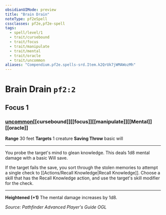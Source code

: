 ```yaml
---
obsidianUIMode: preview
title: "Brain Drain"
noteType: pf2eSpell
cssclasses: pf2e,pf2e-spell
tags:
  - spell/level/1
  - trait/cursebound
  - trait/focus
  - trait/manipulate
  - trait/mental
  - trait/oracle
  - trait/uncommon
aliases: "Compendium.pf2e.spells-srd.Item.k2QrUk7jWMAWozMh" 
---
```

# Brain Drain  `pf2:2`  
## Focus 1
### [uncommon](uncommon "Uncommon Rarity Trait")[[cursebound]][[focus]][[manipulate]][[Mental]][[oracle]]

**Range** 30 feet
**Targets** 1 creature
**Saving Throw** basic will
* * * 
You probe the target's mind to glean knowledge. This deals 1d8 mental damage with a basic Will save.

If the target fails the save, you sort through the stolen memories to attempt a single check to [[Actions/Recall Knowledge|Recall Knowledge]]. Choose a skill that has the Recall Knowledge action, and use the target's skill modifier for the check.

* * *

**Heightened (+1)** The mental damage increases by 1d8.

*Source: Pathfinder Advanced Player's Guide*
*OGL*